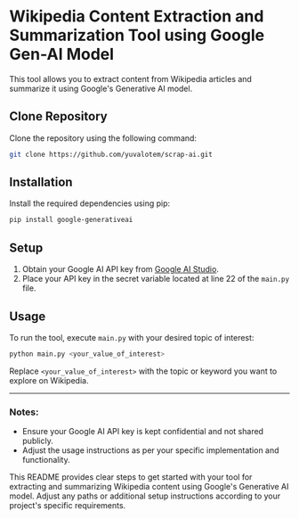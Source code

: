 # Wikipedia Content Extraction and Summarization Tool using Google Gen-AI Model

This tool allows you to extract content from Wikipedia articles and summarize it using Google's Generative AI model.

## Clone Repository

Clone the repository using the following command:

```bash
git clone https://github.com/yuvalotem/scrap-ai.git
```

## Installation

Install the required dependencies using pip:

```bash
pip install google-generativeai
```

## Setup

1. Obtain your Google AI API key from [Google AI Studio](https://aistudio.google.com/app/apikey).
2. Place your API key in the secret variable located at line 22 of the `main.py` file.

## Usage

To run the tool, execute `main.py` with your desired topic of interest:

```bash
python main.py <your_value_of_interest>
```

Replace `<your_value_of_interest>` with the topic or keyword you want to explore on Wikipedia.

---

### Notes:
- Ensure your Google AI API key is kept confidential and not shared publicly.
- Adjust the usage instructions as per your specific implementation and functionality.
  
This README provides clear steps to get started with your tool for extracting and summarizing Wikipedia content using Google's Generative AI model. Adjust any paths or additional setup instructions according to your project's specific requirements.